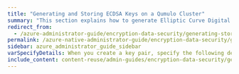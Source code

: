 ```yaml
---
title: "Generating and Storing ECDSA Keys on a Qumulo Cluster"
summary: "This section explains how to generate Elliptic Curve Digital Signature Algorithm (ECDSA) keys and ECDSA verification signatures that are compatible with the Qumulo file system key store."
redirect_from:
  - /azure-administrator-guide/encryption-data-security/generating-storing-ecdsa-keys.html
permalink: /azure-native-administrator-guide/encryption-data-security/generating-storing-ecdsa-keys.html
sidebar: azure_administrator_guide_sidebar
varSpecifyDetails: When you create a key pair, specify the following details&#58;
include_content: content-reuse/admin-guides/encryption-data-security/generating-storing-ecdsa-keys.md
---
```


